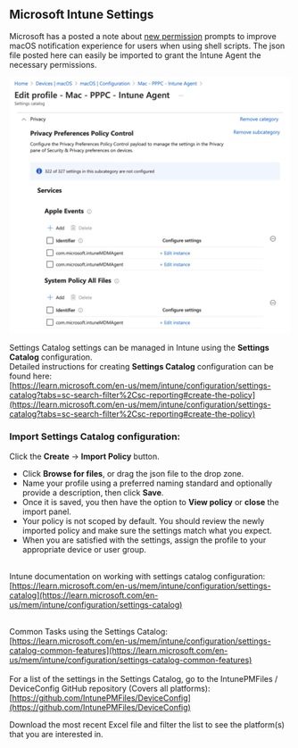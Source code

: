 ## Microsoft Intune Settings

Microsoft has a posted a note about [new permission](https://techcommunity.microsoft.com/t5/intune-customer-success/new-permission-prompt-to-improve-macos-notification-experience/ba-p/4195588) prompts to improve macOS notification experience for users when using shell scripts. The json file posted here can easily be imported to grant the Intune Agent the necessary permissions.

![Intune Agent Config](Intune%20Agent%20config.png)  

Settings Catalog settings can be managed in Intune using the **Settings Catalog** configuration.      
    
Detailed instructions for creating **Settings Catalog** configuration can be found here:  
[https://learn.microsoft.com/en-us/mem/intune/configuration/settings-catalog?tabs=sc-search-filter%2Csc-reporting#create-the-policy](https://learn.microsoft.com/en-us/mem/intune/configuration/settings-catalog?tabs=sc-search-filter%2Csc-reporting#create-the-policy)  
  
  
### Import Settings Catalog configuration:  
Click the **Create** -> **Import Policy** button.   

* Click **Browse for files**, or drag the json file to the drop zone.
* Name your profile using a preferred naming standard and optionally provide a description, then click **Save**.  
* Once it is saved, you then have the option to **View policy** or **close** the import panel.  
* Your policy is not scoped by default. You should review the newly imported policy and make sure the settings match what you expect.
* When you are satisfied with the settings, assign the profile to your appropriate device or user group.  

  
  
  
    
Intune documentation on working with settings catalog configuration:  
[https://learn.microsoft.com/en-us/mem/intune/configuration/settings-catalog](https://learn.microsoft.com/en-us/mem/intune/configuration/settings-catalog)  

    
Common Tasks using the Settings Catalog:  
[https://learn.microsoft.com/en-us/mem/intune/configuration/settings-catalog-common-features](https://learn.microsoft.com/en-us/mem/intune/configuration/settings-catalog-common-features)  
    
For a list of the settings in the Settings Catalog, go to the IntunePMFiles / DeviceConfig GitHub repository (Covers all platforms):  
[https://github.com/IntunePMFiles/DeviceConfig](https://github.com/IntunePMFiles/DeviceConfig)  

Download the most recent Excel file and filter the list to see the platform(s) that you are interested in.  